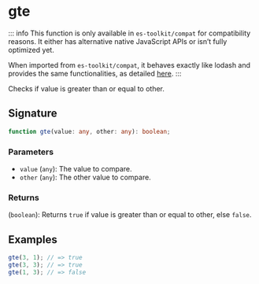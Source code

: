 # gte

::: info
This function is only available in `es-toolkit/compat` for compatibility reasons. It either has alternative native JavaScript APIs or isn’t fully optimized yet.

When imported from `es-toolkit/compat`, it behaves exactly like lodash and provides the same functionalities, as detailed [here](../../../compatibility.md).
:::

Checks if value is greater than or equal to other.

## Signature

```typescript
function gte(value: any, other: any): boolean;
```

### Parameters

- `value` (`any`): The value to compare.
- `other` (`any`): The other value to compare.

### Returns

(`boolean`): Returns `true` if value is greater than or equal to other, else `false`.

## Examples

```typescript
gte(3, 1); // => true
gte(3, 3); // => true
gte(1, 3); // => false
```
